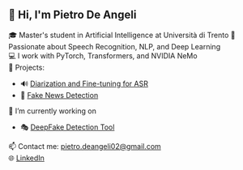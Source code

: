 ## 👋 Hi, I'm Pietro De Angeli

🎓 Master's student in Artificial Intelligence at Università di Trento
🧠 Passionate about Speech Recognition, NLP, and Deep Learning  
💻 I work with PyTorch, Transformers, and NVIDIA NeMo  
📂 Projects:  
- 🔊 [Diarization and Fine-tuning for ASR](https://github.com/pietroDeAngeli/Diarization_and_Finetuning-NVIDIA_Nemo)  
- 📰 [Fake News Detection](https://github.com/pietroDeAngeli/FakeNews_detection_project)  

🔭 I’m currently working on  
- 🎭 [DeepFake Detection Tool](https://github.com/pietroDeAngeli/DeepFake-Detection)

📫 Contact me: pietro.deangeli02@gmail.com  
🌐 [LinkedIn](https://www.linkedin.com/in/pietrodeangeli)
